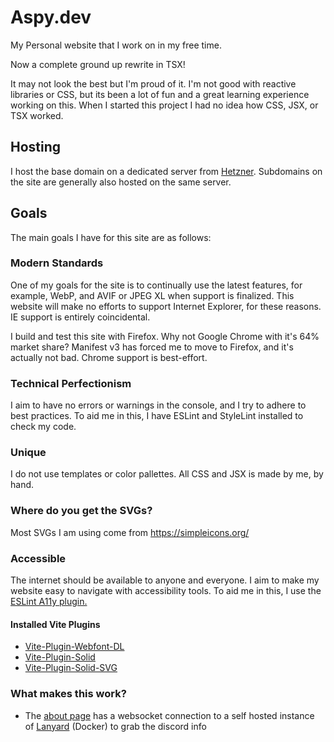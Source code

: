 # Aspy.dev

My Personal website that I work on in my free time.

Now a complete ground up rewrite in TSX!

It may not look the best but I'm proud of it. I'm not good with reactive libraries or CSS, but its been a lot of fun and a great learning experience working on this. When I started this project I had no idea how CSS, JSX, or TSX worked.

## Hosting

I host the base domain on a dedicated server from [Hetzner](https://hetzner.com/). Subdomains on the site are generally also hosted on the same server.

## Goals

The main goals I have for this site are as follows:

### Modern Standards

One of my goals for the site is to continually use the latest features, for example, WebP, and AVIF or JPEG XL when support is finalized. This website will make no efforts to support Internet Explorer, for these reasons. IE support is entirely coincidental.

I build and test this site with Firefox.
Why not Google Chrome with it's 64% market share? Manifest v3 has forced me to move to Firefox, and it's actually not bad.
Chrome support is best-effort.

### Technical Perfectionism

I aim to have no errors or warnings in the console, and I try to adhere to best practices. To aid me in this, I have ESLint and StyleLint installed to check my code.

### Unique

I do not use templates or color pallettes. All CSS and JSX is made by me, by hand.

### Where do you get the SVGs?

Most SVGs I am using come from <https://simpleicons.org/>

### Accessible

The internet should be available to anyone and everyone. I aim to make my website easy to navigate with accessibility tools. To aid me in this, I use the [ESLint A11y plugin.](https://github.com/jsx-eslint/eslint-plugin-jsx-a11y)

#### Installed Vite Plugins

- [Vite-Plugin-Webfont-DL](https://github.com/feat-agency/vite-plugin-webfont-dl)
- [Vite-Plugin-Solid](https://github.com/solidjs/vite-plugin-solid)
- [Vite-Plugin-Solid-SVG](https://github.com/jfgodoy/vite-plugin-solid-svg)

### What makes this work?

- The [about page](https://aspy.dev/about) has a websocket connection to a self hosted instance of [Lanyard](https://github.com/Phineas/lanyard) (Docker) to grab the discord info

